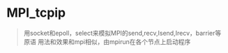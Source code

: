 # MPI_tcpip
> 用socket和epoll，select来模拟MPI的send,recv,Isend,Irecv，barrier等原语
> 用法和效果和mpi相似，由mpirun在各个节点上启动程序
